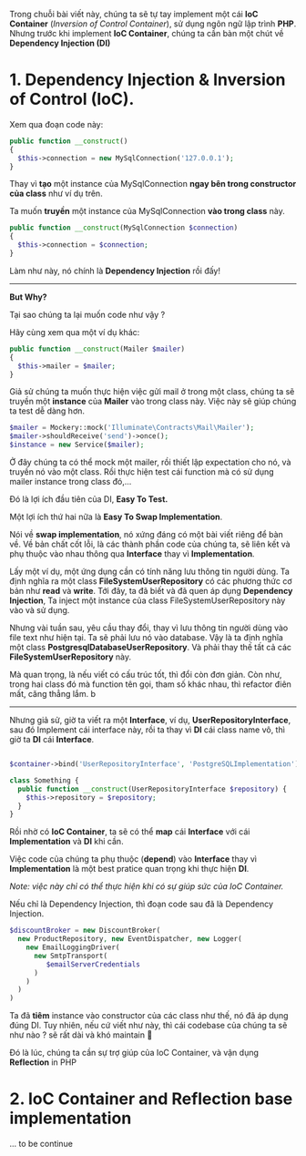 Trong chuỗi bài viết này, chúng ta sẽ tự tay implement một cái **IoC Container** (*Inversion of Control Container*), sử dụng ngôn ngữ lập trình **PHP**. Nhưng trước khi implement **IoC Container**, chúng ta cần bàn một chút về **Dependency Injection (DI)**

# 1. Dependency Injection & Inversion of Control (IoC).
Xem qua đoạn code này:

```php
public function __construct()
{
  $this->connection = new MySqlConnection('127.0.0.1');
}
```
Thay vì **tạo** một instance của MySqlConnection **ngay bên trong constructor của class** như ví dụ trên.

Ta muốn **truyền** một instance của MySqlConnection **vào trong class** này.

```php
public function __construct(MySqlConnection $connection)
{
  $this->connection = $connection;
}
```

Làm như này, nó chính là **Dependency Injection** rồi đấy!

---

**But Why?**

Tại sao chúng ta lại muốn code như vậy ?

Hãy cùng xem qua một ví dụ khác:

```php
public function __construct(Mailer $mailer)
{
  $this->mailer = $mailer;
}
```
Giả sử chúng ta muốn thực hiện việc gửi mail ở trong một class, chúng ta sẽ truyền một **instance** của **Mailer** vào trong class này. Việc này sẽ giúp chúng ta test dễ dàng hơn.

```php
$mailer = Mockery::mock('Illuminate\Contracts\Mail\Mailer');
$mailer->shouldReceive('send')->once();
$instance = new Service($mailer);
```

Ở đây chúng ta có thể mock một mailer, rồi thiết lập expectation cho nó, và truyền nó vào một class. Rồi thực hiện test cái function mà có sử dụng mailer instance trong class đó,...

Đó là lợi ích đầu tiên của DI, **Easy To Test.**

Một lợi ích thứ hai nữa là **Easy To Swap Implementation**.

Nói về **swap implementation**, nó xứng đáng có một bài viết riêng để bàn về. Về bản chất cốt lỗi, là các thành phần code của chúng ta, sẽ liên kết và phụ thuộc vào nhau thông qua **Interface** thay vì **Implementation**. 

Lấy một ví dụ, một ứng dụng cần có tính năng lưu thông tin người dùng. Ta định nghĩa ra một class **FileSystemUserRepository** có các phương thức cơ bản như **read** và **write**. Tới đây, ta đã biết và đã quen áp dụng **Dependency Injection**, Ta inject một instance của class FileSystemUserRepository này vào và sử dụng. 

Nhưng vài tuần sau, yêu cầu thay đổi, thay vì lưu thông tin người dùng vào file text như hiện tại. Ta sẽ phải lưu nó vào database. Vậy là ta định nghĩa một class **PostgresqlDatabaseUserRepository**. Và phải thay thế tất cả các **FileSystemUserRepository** này.

Mà quan trọng, là nếu viết có cấu trúc tốt, thì đổi còn đơn giản. Còn như, trong hai class đó mà function tên gọi, tham số khác nhau, thì refactor điên mất, căng thẳng lắm. b

---

Nhưng giả sử, giờ ta viết ra một **Interface**, ví dụ, **UserRepositoryInterface**, sau đó Implement cái interface này, rồi ta thay vì **DI** cái class name vô, thì giờ ta **DI** cái **Interface**.

```php

$container->bind('UserRepositoryInterface', 'PostgreSQLImplementation');

class Something {
  public function __construct(UserRepositoryInterface $repository) {
    $this->repository = $repository;
  }
}

```

Rồi nhờ có **IoC Container**, ta sẽ có thể **map** cái **Interface** với cái **Implementation** và **DI** khi cần.

Việc code của chúng ta phụ thuộc (**depend**) vào **Interface** thay vì **Implementation** là một best pratice quan trọng khi thực hiện **DI**.

*Note: việc này chỉ có thể thực hiện khi có sự giúp sức của IoC Container.*

Nếu chỉ là Dependency Injection, thì đoạn code sau đã là Dependency Injection.

```php
$discountBroker = new DiscountBroker(
  new ProductRepository, new EventDispatcher, new Logger(
    new EmailLoggingDriver(
      new SmtpTransport(
         $emailServerCredentials
      )
    )
  )
)
```
Ta đã **tiêm** instance vào constructor của các class như thế, nó đã áp dụng đúng DI. Tuy nhiên, nếu cứ viết như này, thì cái codebase của chúng ta sẽ như nào ? sẽ rất dài và khó maintain :hankey:

Đó là lúc, chúng ta cần sự trợ giúp của IoC Container, và vận dụng **Reflection** in PHP

# 2. IoC Container and Reflection base implementation

... to be continue